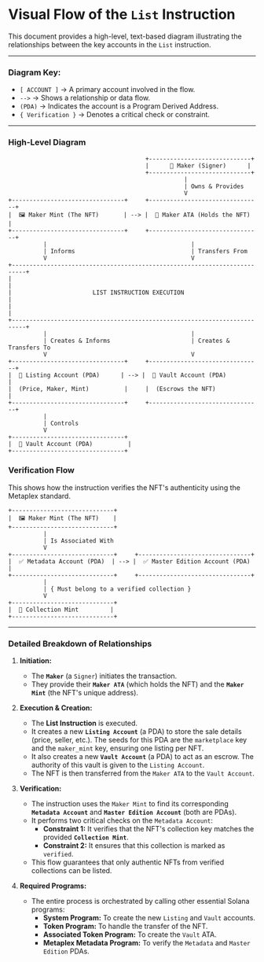 # Visual Flow of the `List` Instruction

This document provides a high-level, text-based diagram illustrating the relationships between the key accounts in the `List` instruction.

---

### **Diagram Key:**
-   `[ ACCOUNT ]` -> A primary account involved in the flow.
-   `-->` -> Shows a relationship or data flow.
-   `(PDA)` -> Indicates the account is a Program Derived Address.
-   `{ Verification }` -> Denotes a critical check or constraint.

---

### **High-Level Diagram**

```
                                       +-----------------------------+
                                       |      👤 Maker (Signer)      |
                                       +-----------------------------+
                                                  |
                                                  | Owns & Provides
                                                  V
+--------------------------------+     +--------------------------------+
|  🖼️ Maker Mint (The NFT)       | --> |  🏦 Maker ATA (Holds the NFT)    |
+--------------------------------+     +--------------------------------+
          |                                         |
          | Informs                                 | Transfers From
          V                                         V
+--------------------------------------------------------------------------+
|                                                                          |
|                       LIST INSTRUCTION EXECUTION                         |
|                                                                          |
+--------------------------------------------------------------------------+
          |                                         |
          | Creates & Informs                       | Creates & Transfers To
          V                                         V
+--------------------------------+     +--------------------------------+
|  📄 Listing Account (PDA)      | --> |  🔐 Vault Account (PDA)          |
|  (Price, Maker, Mint)          |     |  (Escrows the NFT)             |
+--------------------------------+     +--------------------------------+
          |
          | Controls
          V
+--------------------------------+
|  🔐 Vault Account (PDA)          |
+--------------------------------+

```

### **Verification Flow**

This shows how the instruction verifies the NFT's authenticity using the Metaplex standard.

```
+-----------------------------+
|  🖼️ Maker Mint (The NFT)    |
+-----------------------------+
          |
          | Is Associated With
          V
+-----------------------------+     +--------------------------------+
|  ✅ Metadata Account (PDA)  | --> |  ✅ Master Edition Account (PDA) |
+-----------------------------+     +--------------------------------+
          |
          | { Must belong to a verified collection }
          V
+-----------------------------+
|  💎 Collection Mint         |
+-----------------------------+

```

---

### **Detailed Breakdown of Relationships**

1.  **Initiation:**
    *   The **`Maker`** (a `Signer`) initiates the transaction.
    *   They provide their **`Maker ATA`** (which holds the NFT) and the **`Maker Mint`** (the NFT's unique address).

2.  **Execution & Creation:**
    *   The **List Instruction** is executed.
    *   It creates a new **`Listing Account`** (a PDA) to store the sale details (price, seller, etc.). The seeds for this PDA are the `marketplace` key and the `maker_mint` key, ensuring one listing per NFT.
    *   It also creates a new **`Vault Account`** (a PDA) to act as an escrow. The authority of this vault is given to the `Listing Account`.
    *   The NFT is then transferred from the `Maker ATA` to the `Vault Account`.

3.  **Verification:**
    *   The instruction uses the `Maker Mint` to find its corresponding **`Metadata Account`** and **`Master Edition Account`** (both are PDAs).
    *   It performs two critical checks on the `Metadata Account`:
        *   **Constraint 1:** It verifies that the NFT's collection key matches the provided **`Collection Mint`**.
        *   **Constraint 2:** It ensures that this collection is marked as `verified`.
    *   This flow guarantees that only authentic NFTs from verified collections can be listed.

4.  **Required Programs:**
    *   The entire process is orchestrated by calling other essential Solana programs:
        *   **System Program:** To create the new `Listing` and `Vault` accounts.
        *   **Token Program:** To handle the transfer of the NFT.
        *   **Associated Token Program:** To create the `Vault` ATA.
        *   **Metaplex Metadata Program:** To verify the `Metadata` and `Master Edition` PDAs.
